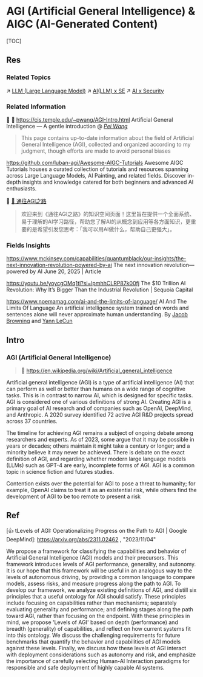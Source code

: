 # AGI (Artificial General Intelligence) & AIGC (AI-Generated Content)

[TOC]



## Res
### Related Topics
↗ [LLM (Large Language Model)](../Natural%20Language%20Processing%20(NLP)%20&%20Computational%20Linguistics/🦑%20LLM%20(Large%20Language%20Model)/LLM%20(Large%20Language%20Model).md)
↗ [AI(LLM) x SE](../../../Software%20Engineering/🤖%20AI(LLM)%20x%20SE/AI(LLM)%20x%20SE.md)
↗ [AI x Security](../../../CyberSecurity/🤖%20AI%20x%20Security/AI%20x%20Security.md)


### Related Information
📄 🤔 https://cis.temple.edu/~pwang/AGI-Intro.html
Artificial General Intelligence — A gentle introduction
@ _[Pei Wang](http://www.cis.temple.edu/%7Epwang/)_

> This page contains up-to-date information about the field of Artificial General Intelligence (AGI), collected and organized according to my judgment, though efforts are made to avoid personal biases

https://github.com/luban-agi/Awesome-AIGC-Tutorials
Awesome AIGC Tutorials houses a curated collection of tutorials and resources spanning across Large Language Models, AI Painting, and related fields. Discover in-depth insights and knowledge catered for both beginners and advanced AI enthusiasts.


📄 [🌈 通往AGI之路​](https://ywh1bkansf.feishu.cn/wiki/QPe5w5g7UisbEkkow8XcDmOpn8e)

> 欢迎来到《通往AGI之路》的知识空间页面！这里旨在提供一个全面系统、易于理解的AI学习路径，帮助您了解AI的从概念到应用等各方面知识，更重要的是希望引发您思考：「我可以用AI做什么，帮助自己更强大」。​


### Fields Insights
https://www.mckinsey.com/capabilities/quantumblack/our-insights/the-next-innovation-revolution-powered-by-ai
The next innovation revolution—powered by AI
June 20, 2025 | Article

https://youtu.be/yoycgOMq1tI?si=lpmhhCLRP87k00fj
The $10 Trillion AI Revolution: Why It’s Bigger Than the Industrial Revolution | Sequoia Capital

https://www.noemamag.com/ai-and-the-limits-of-language/
AI And The Limits Of Language
An artificial intelligence system trained on words and sentences alone will never approximate human understanding.
By [Jacob Browning](https://www.noemamag.com/author/jacobbrowning/) and [Yann LeCun](https://www.noemamag.com/author/yann-lecun/)



## Intro
### AGI (Artificial General Intelligence)
> 🔗 https://en.wikipedia.org/wiki/Artificial_general_intelligence

Artificial general intelligence (AGI) is a type of artificial intelligence (AI) that can perform as well or better than humans on a wide range of cognitive tasks. This is in contrast to narrow AI, which is designed for specific tasks. AGI is considered one of various definitions of strong AI.
Creating AGI is a primary goal of AI research and of companies such as OpenAI, DeepMind, and Anthropic. A 2020 survey identified 72 active AGI R&D projects spread across 37 countries.

The timeline for achieving AGI remains a subject of ongoing debate among researchers and experts. As of 2023, some argue that it may be possible in years or decades; others maintain it might take a century or longer; and a minority believe it may never be achieved. There is debate on the exact definition of AGI, and regarding whether modern large language models (LLMs) such as GPT-4 are early, incomplete forms of AGI. AGI is a common topic in science fiction and futures studies.

Contention exists over the potential for AGI to pose a threat to humanity; for example, OpenAI claims to treat it as an existential risk, while others find the development of AGI to be too remote to present a risk



## Ref
[Why You Should (and Shouldn't) Use AI Content Generation]: https://www.clearscope.io/blog/ai-content-generation

[AI-Generated Content (AIGC): A Survey | Jiayang Wu, Wensheng Gan, Zefeng Chen, Shicheng Wan, Hong Lin]: https://arxiv.org/abs/2304.06632v1 

[👍 AI安全论文 (32)南洋理工大学刘杨教授——网络空间安全和AIGC整合之道学习笔记及强推（InForSec）]: https://mp.weixin.qq.com/s/kZfsa7oi_e9rTTjSQR7mXg

[👍 A Comprehensive Survey of AI-Generated Content (AIGC): A History of Generative AI from GAN to ChatGPT | Yihan Cao, Siyu Li, Yixin Liu, Zhiling Yan, Yutong Dai, Philip S. Yu, Lichao Sun]: https://arxiv.org/abs/2303.04226

[👍 tLevels of AGI: Operationalizing Progress on the Path to AGI | Google DeepMind]: https://arxiv.org/abs/2311.02462 , "2023/11/04"

We propose a framework for classifying the capabilities and behavior of Artificial General Intelligence (AGI) models and their precursors. This framework introduces levels of AGI performance, generality, and autonomy. It is our hope that this framework will be useful in an analogous way to the levels of autonomous driving, by providing a common language to compare models, assess risks, and measure progress along the path to AGI. To develop our framework, we analyze existing definitions of AGI, and distill six principles that a useful ontology for AGI should satisfy. These principles include focusing on capabilities rather than mechanisms; separately evaluating generality and performance; and defining stages along the path toward AGI, rather than focusing on the endpoint. With these principles in mind, we propose 'Levels of AGI' based on depth (performance) and breadth (generality) of capabilities, and reflect on how current systems fit into this ontology. We discuss the challenging requirements for future benchmarks that quantify the behavior and capabilities of AGI models against these levels. Finally, we discuss how these levels of AGI interact with deployment considerations such as autonomy and risk, and emphasize the importance of carefully selecting Human-AI Interaction paradigms for responsible and safe deployment of highly capable AI systems.

[AI-Generated Content (AIGC) for Various Data Modalities: A Survey | LIN GENG FOO, HOSSEIN RAHMANI, JUN LIU]: https://www.researchgate.net/profile/Lin-Geng-Foo/publication/373450974_AI-Generated_Content_AIGC_for_Various_Data_Modalities_A_Survey/links/656ac2b8ce88b87031281ca4/AI-Generated-Content-AIGC-for-Various-Data-Modalities-A-Survey.pdf
